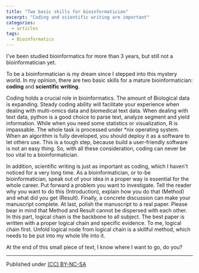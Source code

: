 ```yaml
---
title: "Two basic skills for bioinformatician"
excerpt: "Coding and scientific writing are important"
categories:
  - articles
tags:
  - Bioinformatics
---
```


I've been studied bioinformatics for more than 3 years, but still not a bioinformatician yet. 

To be a bioinformatician is my dream since I stepped into this mystery world. In my opinion, there are two basic skills for a mature bioinformatician: **coding** and **scientific writing**.

Coding holds a crucial role in bioinformatics. The amount of Biological data is expanding. Steady coding ability will facilitate your experience when dealing with multi-omics data and biomedical text data. When dealing with text data, python is a good choice to parse text, analyze segment and yield information. While when you need some statistics or visualization, R is impassable. The whole task is processed under *nix operating system. When an algorithm is fully developed, you should deploy it as a software to let others use. This is a tough step, because build a user-friendly software is not an easy thing. So, with all these consideration, coding can never be too vital to a bioinformatician.

In addition, scientific writing is just as important as coding, which I haven't noticed for a very long time. As a bioinformatician, or to-be bioinformatician, speak out of your idea in a proper way is essential for the whole career. Put forward a problem you want to investigate. Tell the reader why you want to do this (Introduction), explain how you do that (Method) and what did you get (Result). Finally, a concrete discussion can make your manuscript complete. At last, polish the manuscript to a real paper. Please bear in mind that Method and Result cannot be dispersed with each other. In this part, logical chain is the backbone to all subject. The best paper is written with a proper logical chain and specific evidence. To me, logical chain first. Unfold logical node from logical chain is a skillful method, which needs to be put into my whole life into it.

At the end of this small piece of text, I know where I want to go, do you?

---
Published under <a rel="license" href="http://creativecommons.org/licenses/by-nc-sa/3.0/">(CC) BY-NC-SA </a>
